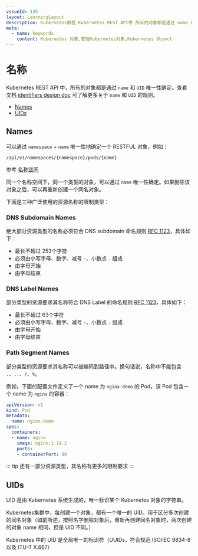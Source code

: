 ```yaml
---
vssueId: 135
layout: LearningLayout
description: Kubernetes教程_Kubernetes_REST_API中_所有的对象都是通过_name_和_UID_唯一性确定
meta:
  - name: keywords
    content: Kubernetes 对象,管理Kubernetes对象,Kubernetes Object
---
```


# 名称

<AdSenseTitle>

Kubernetes REST API 中，所有的对象都是通过 `name` 和 `UID` 唯一性确定。查看文档 [identifiers design doc](https://github.com/kubernetes/community/blob/master/contributors/design-proposals/architecture/identifiers.md) 可了解更多关于 `name` 和 `UID` 的规则。

* [Names](#Names)
* [UIDs](#UIDs)

</AdSenseTitle>

## Names

可以通过 `namespace` + `name` 唯一性地确定一个 RESTFUL 对象，例如：

`/api/v1/namespaces/{namespace}/pods/{name}`

参考 [名称空间](./namespaces.html)

同一个名称空间下，同一个类型的对象，可以通过 `name` 唯一性确定。如果删除该对象之后，可以再重新创建一个同名对象。

下面是三种广泛使用的资源名称的限制类型：

### DNS Subdomain Names

绝大部分资源类型的名称必须符合 DNS subdomain 命名规则 [RFC 1123](https://tools.ietf.org/html/rfc1123)，具体如下：
* 最长不超过 253个字符
* 必须由小写字母、数字、减号 `-`、小数点 `.` 组成
* 由字母开始
* 由字母结束

### DNS Label Names

部分类型的资源要求其名称符合 DNS Label 的命名规则 [RFC 1123](https://tools.ietf.org/html/rfc1123)，具体如下：

* 最长不超过 63个字符
* 必须由小写字母、数字、减号 `-`、小数点 `.` 组成
* 由字母开始
* 由字母结束

### Path Segment Names

部分类型的资源要求其名称可以被编码到路径中。换句话说，名称中不能包含 `.`、`..`、`/`、`%`。

例如，下面的配置文件定义了一个 name 为 `nginx-demo` 的 Pod，该 Pod 包含一个 name 为 `nginx` 的容器：

``` yaml {4,7}
apiVersion: v1
kind: Pod
metadata:
  name: nginx-demo
spec:
  containers:
  - name: nginx
    image: nginx:1.14.2
    ports:
    - containerPort: 80
```

::: tip
还有一部分资源类型，其名称有更多的限制要求
:::

## UIDs

UID 是由 Kubernetes 系统生成的，唯一标识某个 Kubernetes 对象的字符串。

Kubernetes集群中，每创建一个对象，都有一个唯一的 UID。用于区分多次创建的同名对象（如前所述，按照名字删除对象后，重新再创建同名对象时，两次创建的对象 name 相同，但是 UID 不同。）

Kubernetes 中的 UID 是全局唯一的标识符（UUIDs，符合规范 ISO/IEC 9834-8 以及 ITU-T X.667）
